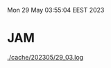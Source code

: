 Mon 29 May 03:55:04 EEST 2023
# JAM
<a href='./cache/202305/29_03.log'>./cache/202305/29_03.log</a>
